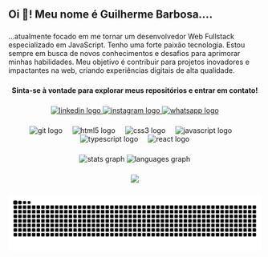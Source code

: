 <br clear="both">

<h2 align="left">Oi 👋! Meu nome é Guilherme Barbosa....</h2>

###

<p align="left">...atualmente focado em me tornar um desenvolvedor Web Fullstack especializado em JavaScript. Tenho uma forte paixão tecnologia. Estou sempre em busca de novos conhecimentos e desafios para aprimorar minhas habilidades. Meu objetivo é contribuir para projetos inovadores e impactantes na web, criando experiências digitais de alta qualidade.</p>

###

<h4 align="center">Sinta-se à vontade para explorar meus repositórios e entrar em contato!</h4>

###

<div align="center">
  <a href="https://www.linkedin.com/in/guiisbarbosa/" target="_blank">
    <img src="https://img.shields.io/static/v1?message=LinkedIn&logo=linkedin&label=&color=0077B5&logoColor=white&labelColor=&style=for-the-badge" height="35" alt="linkedin logo"  />
  </a>
  <a href="https://www.instagram.com/guisbarbosa_/" target="_blank">
    <img src="https://img.shields.io/static/v1?message=Instagram&logo=instagram&label=&color=E4405F&logoColor=white&labelColor=&style=for-the-badge" height="35" alt="instagram logo"  />
  </a>
  <a href="https://wa.me/5535991071126" target="_blank">
    <img src="https://img.shields.io/static/v1?message=Whatsapp&logo=whatsapp&label=&color=25D366&logoColor=white&labelColor=&style=for-the-badge" height="35" alt="whatsapp logo"  />
  </a>
</div>

###

<div align="center">
  <img src="https://cdn.jsdelivr.net/gh/devicons/devicon/icons/git/git-original.svg" height="30" alt="git logo"  />
  <img width="12" />
  <img src="https://cdn.jsdelivr.net/gh/devicons/devicon/icons/html5/html5-original.svg" height="30" alt="html5 logo"  />
  <img width="12" />
  <img src="https://cdn.jsdelivr.net/gh/devicons/devicon/icons/css3/css3-original.svg" height="30" alt="css3 logo"  />
  <img width="12" />
  <img src="https://cdn.jsdelivr.net/gh/devicons/devicon/icons/javascript/javascript-original.svg" height="30" alt="javascript logo"  />
  <img width="12" />
  <img src="https://cdn.jsdelivr.net/gh/devicons/devicon/icons/typescript/typescript-original.svg" height="30" alt="typescript logo"  />
  <img width="12" />
  <img src="https://cdn.jsdelivr.net/gh/devicons/devicon/icons/react/react-original.svg" height="30" alt="react logo"  />
</div>

###

<div align="center">
  <img src="https://github-readme-stats.vercel.app/api?username=guiisbarbosa&hide_title=false&hide_rank=false&show_icons=true&include_all_commits=true&count_private=true&disable_animations=false&theme=dark&locale=en&hide_border=false" height="150" alt="stats graph"  />
  <img src="https://github-readme-stats.vercel.app/api/top-langs?username=guiisbarbosa&locale=pt-br&hide_title=false&layout=compact&card_width=320&langs_count=4&theme=dark&hide_border=false" height="150" alt="languages graph"  />
</div>

###

<div align="center">
  <img height="180" src="https://octodex.github.com/images/nyantocat.gif"  />
</div>

###

![snake gif](https://github.com/guiisbarbosa/guiisbarbosa/blob/output/github-contribution-grid-snake-dark.svg)
